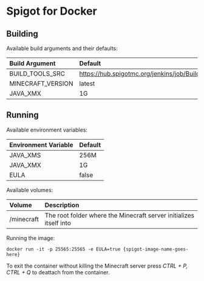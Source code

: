 # Spigot for Docker

## Building 

Available build arguments and their defaults:

| Build Argument    | Default                                                                                            |
|:------------------|:---------------------------------------------------------------------------------------------------| 
| BUILD_TOOLS_SRC   | https://hub.spigotmc.org/jenkins/job/BuildTools/lastSuccessfulBuild/artifact/target/BuildTools.jar |
| MINECRAFT_VERSION | latest                                                                                             |
| JAVA_XMX          | 1G                                                                                                 |


## Running

Available environment variables:

| Environment Variable | Default |
|:--------------------|:---------|
| JAVA_XMS            | 256M     |
| JAVA_XMX            | 1G       |
| EULA                | false    |


Available volumes:

| Volume     | Description                                                        |
|:-----------|:-------------------------------------------------------------------|
| /minecraft | The root folder where the Minecraft server initializes itself into |


Running the image:
    
    docker run -it -p 25565:25565 -e EULA=true {spigot-image-name-goes-here}

To exit the container without killing the Minecraft server press _CTRL + P, CTRL + Q_ to deattach from the container.
